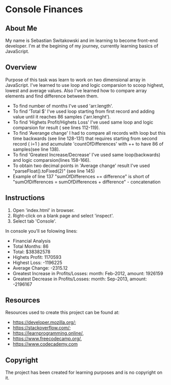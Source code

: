 # Console Finances
## About Me
My name is Sebastian Switakowski and im learning to become front-end developer. I'm at the begining of my journey, currently learning basics of JavaScript.
## Overview
Purpose of this task was learn to work on two dimensional array in JavaScript. I've learned to use loop and logic comparsion to scoop highest, lowest and average values. Also I've learned how to compare array elements and find difference between them.

* To find number of months I've used 'arr.length'.
* To find 'Total $' I've used loop starting from first record and adding value until it reaches 86 samples ('arr.lenght').
* To find 'Highets Profit/Highets Loss' I've used same loop and logic comparsion for result ( see lines 112-119).
* To find 'Averange change' I had to compare all records with loop but this time backwards (see line 128-131) that requires starting from second record ( i=1 ) and acumulate 'countOfDifferences' with ++ to have 86 of samples(see line 138).
* To find 'Greatest Increase/Decrease' I've used same loop(backwards) and logic comparsion(lines 158-166).
* To obtain two decimal points in 'Average change' result I've used "parseFloat().toFixed(2)"  (see line 145)
* Example of line 137 "sumOfDifferences += difference" is short of "sumOfDifferences = sumOfDifferences + difference" - concatenation

## Instructions
1. Open 'index.html' in browser.
2. Right-click on a blank page and select 'inspect'.
3. Select tab 'Console'.

In console you'll se folowing lines:
  
 * Financial Analysis 
 * Total Months: 86
 * Total: $38382578
 * Highets Profit: 1170593
 * Highest Loss: -1196225
 * Average Change: -2315.12
 * Greatest Increase in Profits/Losses: month: Feb-2012, amount: 1926159
 * Greatest Decrease in Profits/Losses: month: Sep-2013, amount: -2196167
## Resources
Resources used to create this project can be found at:
* https://developer.mozilla.org/;
* https://stackoverflow.com/;
* https://learnprogramming.online/,
* https://www.freecodecamp.org/,
* https://www.codecademy.com
## Copyright
The project has been created for learning purposes and is no copyright on it.  


